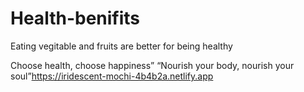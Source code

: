 # Health-benifits
Eating vegitable and fruits are better for being healthy

Choose health, choose happiness”
“Nourish your body, nourish your soul”https://iridescent-mochi-4b4b2a.netlify.app